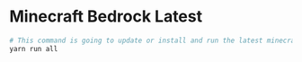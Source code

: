 # Minecraft Bedrock Latest

```bash
# This command is going to update or install and run the latest minecraft bedrock server.
yarn run all
```

